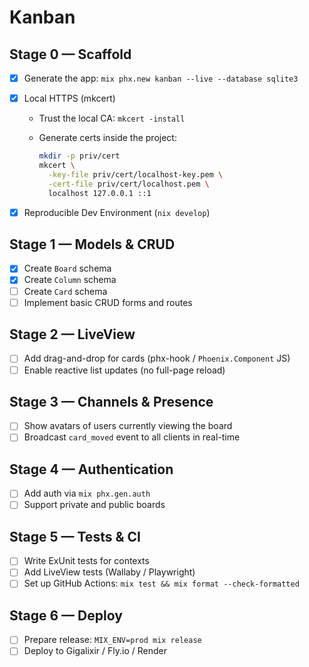 # Kanban

## Stage 0 — Scaffold

- [x] Generate the app: `mix phx.new kanban --live --database sqlite3`
- [x] Local HTTPS (mkcert)

  - Trust the local CA: `mkcert -install`
  - Generate certs inside the project:

    ```bash
    mkdir -p priv/cert
    mkcert \
      -key-file priv/cert/localhost-key.pem \
      -cert-file priv/cert/localhost.pem \
      localhost 127.0.0.1 ::1
    ```

- [x] Reproducible Dev Environment (`nix develop`)

## Stage 1 — Models & CRUD

- [x] Create `Board` schema
- [x] Create `Column` schema
- [ ] Create `Card` schema
- [ ] Implement basic CRUD forms and routes

## Stage 2 — LiveView

- [ ] Add drag-and-drop for cards (phx-hook / `Phoenix.Component` JS)
- [ ] Enable reactive list updates (no full-page reload)

## Stage 3 — Channels & Presence

- [ ] Show avatars of users currently viewing the board
- [ ] Broadcast `card_moved` event to all clients in real-time

## Stage 4 — Authentication

- [ ] Add auth via `mix phx.gen.auth`
- [ ] Support private and public boards

## Stage 5 — Tests & CI

- [ ] Write ExUnit tests for contexts
- [ ] Add LiveView tests (Wallaby / Playwright)
- [ ] Set up GitHub Actions: `mix test && mix format --check-formatted`

## Stage 6 — Deploy

- [ ] Prepare release: `MIX_ENV=prod mix release`
- [ ] Deploy to Gigalixir / Fly.io / Render
